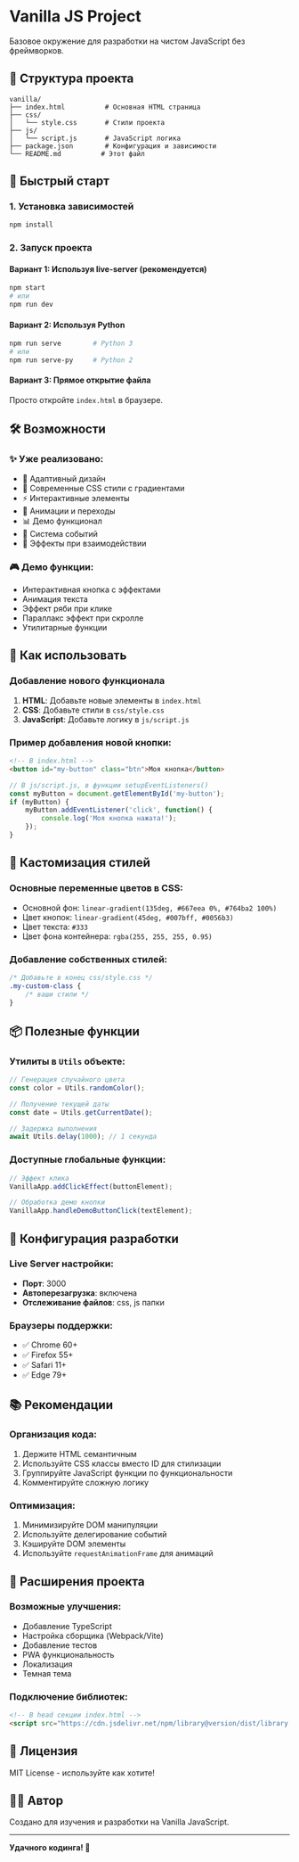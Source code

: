 # Vanilla JS Project

Базовое окружение для разработки на чистом JavaScript без фреймворков.

## 📁 Структура проекта

```
vanilla/
├── index.html          # Основная HTML страница
├── css/
│   └── style.css       # Стили проекта
├── js/
│   └── script.js       # JavaScript логика
├── package.json        # Конфигурация и зависимости
└── README.md          # Этот файл
```

## 🚀 Быстрый старт

### 1. Установка зависимостей

```bash
npm install
```

### 2. Запуск проекта

#### Вариант 1: Используя live-server (рекомендуется)
```bash
npm start
# или
npm run dev
```

#### Вариант 2: Используя Python
```bash
npm run serve        # Python 3
# или
npm run serve-py     # Python 2
```

#### Вариант 3: Прямое открытие файла
Просто откройте `index.html` в браузере.

## 🛠️ Возможности

### ✨ Уже реализовано:
- 📱 Адаптивный дизайн
- 🎨 Современные CSS стили с градиентами
- ⚡ Интерактивные элементы
- 🔄 Анимации и переходы
- 📊 Демо функционал
- 🎯 Система событий
- 💫 Эффекты при взаимодействии

### 🎮 Демо функции:
- Интерактивная кнопка с эффектами
- Анимация текста
- Эффект ряби при клике
- Параллакс эффект при скролле
- Утилитарные функции

## 📝 Как использовать

### Добавление нового функционала

1. **HTML**: Добавьте новые элементы в `index.html`
2. **CSS**: Добавьте стили в `css/style.css`
3. **JavaScript**: Добавьте логику в `js/script.js`

### Пример добавления новой кнопки:

```html
<!-- В index.html -->
<button id="my-button" class="btn">Моя кнопка</button>
```

```javascript
// В js/script.js, в функции setupEventListeners()
const myButton = document.getElementById('my-button');
if (myButton) {
    myButton.addEventListener('click', function() {
        console.log('Моя кнопка нажата!');
    });
}
```

## 🎨 Кастомизация стилей

### Основные переменные цветов в CSS:
- Основной фон: `linear-gradient(135deg, #667eea 0%, #764ba2 100%)`
- Цвет кнопок: `linear-gradient(45deg, #007bff, #0056b3)`
- Цвет текста: `#333`
- Цвет фона контейнера: `rgba(255, 255, 255, 0.95)`

### Добавление собственных стилей:
```css
/* Добавьте в конец css/style.css */
.my-custom-class {
    /* ваши стили */
}
```

## 📦 Полезные функции

### Утилиты в `Utils` объекте:
```javascript
// Генерация случайного цвета
const color = Utils.randomColor();

// Получение текущей даты
const date = Utils.getCurrentDate();

// Задержка выполнения
await Utils.delay(1000); // 1 секунда
```

### Доступные глобальные функции:
```javascript
// Эффект клика
VanillaApp.addClickEffect(buttonElement);

// Обработка демо кнопки
VanillaApp.handleDemoButtonClick(textElement);
```

## 🔧 Конфигурация разработки

### Live Server настройки:
- **Порт**: 3000
- **Автоперезагрузка**: включена
- **Отслеживание файлов**: css, js папки

### Браузеры поддержки:
- ✅ Chrome 60+
- ✅ Firefox 55+
- ✅ Safari 11+
- ✅ Edge 79+

## 📚 Рекомендации

### Организация кода:
1. Держите HTML семантичным
2. Используйте CSS классы вместо ID для стилизации
3. Группируйте JavaScript функции по функциональности
4. Комментируйте сложную логику

### Оптимизация:
1. Минимизируйте DOM манипуляции
2. Используйте делегирование событий
3. Кэшируйте DOM элементы
4. Используйте `requestAnimationFrame` для анимаций

## 🚀 Расширения проекта

### Возможные улучшения:
- Добавление TypeScript
- Настройка сборщика (Webpack/Vite)
- Добавление тестов
- PWA функциональность
- Локализация
- Темная тема

### Подключение библиотек:
```html
<!-- В head секции index.html -->
<script src="https://cdn.jsdelivr.net/npm/library@version/dist/library.min.js"></script>
```

## 📄 Лицензия

MIT License - используйте как хотите!

## 👨‍💻 Автор

Создано для изучения и разработки на Vanilla JavaScript.

---

**Удачного кодинга! 🎉**


